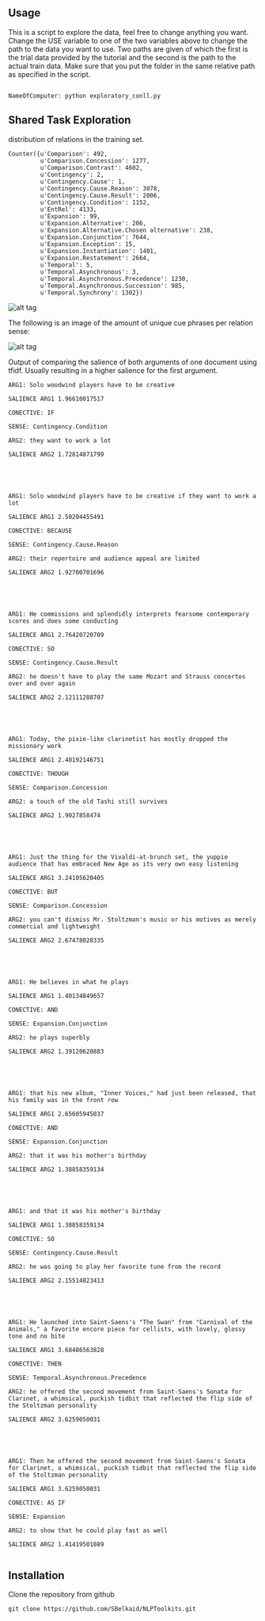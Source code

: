 Usage
-----

This is a script to explore the data, feel free to change anything you want.
Change the USE variable to one of the two variables above to change the path to the data you want to use. Two paths are given of which the first is the trial data provided by the tutorial and the second is the path to the actual train data. Make sure that you put the folder in the same relative path as specified in the script. 

```shell

NameOfComputer: python exploratory_conll.py

```


Shared Task Exploration
------------

distribution of relations in the training set.

```shell 
Counter({u'Comparison': 492,
         u'Comparison.Concession': 1277,
         u'Comparison.Contrast': 4602,
         u'Contingency': 2,
         u'Contingency.Cause': 1,
         u'Contingency.Cause.Reason': 3078,
         u'Contingency.Cause.Result': 2006,
         u'Contingency.Condition': 1152,
         u'EntRel': 4133,
         u'Expansion': 99,
         u'Expansion.Alternative': 206,
         u'Expansion.Alternative.Chosen alternative': 238,
         u'Expansion.Conjunction': 7644,
         u'Expansion.Exception': 15,
         u'Expansion.Instantiation': 1401,
         u'Expansion.Restatement': 2664,
         u'Temporal': 5,
         u'Temporal.Asynchronous': 3,
         u'Temporal.Asynchronous.Precedence': 1230,
         u'Temporal.Asynchronous.Succession': 985,
         u'Temporal.Synchrony': 1302})
```

![alt tag](https://raw.githubusercontent.com/SBelkaid/NLPToolkits/master/images/all_explicit.png)

The following is an image of the amount of unique cue phrases per relation sense:

![alt tag](https://raw.githubusercontent.com/SBelkaid/NLPToolkits/master/images/unique.png)

Output of comparing the salience of both arguments of one document using tfidf. Usually resulting in a higher salience for the first argument.

```shell
ARG1: Solo woodwind players have to be creative 

SALIENCE ARG1 1.96610017517 

CONECTIVE: IF 

SENSE: Contingency.Condition 

ARG2: they want to work a lot 

SALIENCE ARG2 1.72814871799 





ARG1: Solo woodwind players have to be creative if they want to work a lot 

SALIENCE ARG1 2.50204455491 

CONECTIVE: BECAUSE 

SENSE: Contingency.Cause.Reason 

ARG2: their repertoire and audience appeal are limited 

SALIENCE ARG2 1.92700701696 





ARG1: He commissions and splendidly interprets fearsome contemporary scores and does some conducting 

SALIENCE ARG1 2.76420720709 

CONECTIVE: SO 

SENSE: Contingency.Cause.Result 

ARG2: he doesn't have to play the same Mozart and Strauss concertos over and over again 

SALIENCE ARG2 2.12111288707 





ARG1: Today, the pixie-like clarinetist has mostly dropped the missionary work 

SALIENCE ARG1 2.40192146751 

CONECTIVE: THOUGH 

SENSE: Comparison.Concession 

ARG2: a touch of the old Tashi still survives 

SALIENCE ARG2 1.9027858474 





ARG1: Just the thing for the Vivaldi-at-brunch set, the yuppie audience that has embraced New Age as its very own easy listening 

SALIENCE ARG1 3.24105620405 

CONECTIVE: BUT 

SENSE: Comparison.Concession 

ARG2: you can't dismiss Mr. Stoltzman's music or his motives as merely commercial and lightweight 

SALIENCE ARG2 2.67478028335 





ARG1: He believes in what he plays 

SALIENCE ARG1 1.40134849657 

CONECTIVE: AND 

SENSE: Expansion.Conjunction 

ARG2: he plays superbly 

SALIENCE ARG2 1.39120620883 





ARG1: that his new album, "Inner Voices," had just been released, that his family was in the front row 

SALIENCE ARG1 2.65605945037 

CONECTIVE: AND 

SENSE: Expansion.Conjunction 

ARG2: that it was his mother's birthday 

SALIENCE ARG2 1.38858359134 





ARG1: and that it was his mother's birthday 

SALIENCE ARG1 1.38858359134 

CONECTIVE: SO 

SENSE: Contingency.Cause.Result 

ARG2: he was going to play her favorite tune from the record 

SALIENCE ARG2 2.15514823413 





ARG1: He launched into Saint-Saens's "The Swan" from "Carnival of the Animals," a favorite encore piece for cellists, with lovely, glossy tone and no bite 

SALIENCE ARG1 3.68486563828 

CONECTIVE: THEN 

SENSE: Temporal.Asynchronous.Precedence 

ARG2: he offered the second movement from Saint-Saens's Sonata for Clarinet, a whimsical, puckish tidbit that reflected the flip side of the Stoltzman personality 

SALIENCE ARG2 3.6259050031 





ARG1: Then he offered the second movement from Saint-Saens's Sonata for Clarinet, a whimsical, puckish tidbit that reflected the flip side of the Stoltzman personality 

SALIENCE ARG1 3.6259050031 

CONECTIVE: AS IF 

SENSE: Expansion 

ARG2: to show that he could play fast as well 

SALIENCE ARG2 1.41419501089 


```

Installation
-----------
Clone the repository from github

```shell
git clone https://github.com/SBelkaid/NLPToolkits.git
``` 
